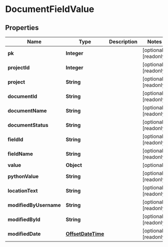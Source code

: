 

# DocumentFieldValue

## Properties

Name | Type | Description | Notes
------------ | ------------- | ------------- | -------------
**pk** | **Integer** |  |  [optional] [readonly]
**projectId** | **Integer** |  |  [optional] [readonly]
**project** | **String** |  |  [optional] [readonly]
**documentId** | **String** |  |  [optional] [readonly]
**documentName** | **String** |  |  [optional] [readonly]
**documentStatus** | **String** |  |  [optional] [readonly]
**fieldId** | **String** |  |  [optional] [readonly]
**fieldName** | **String** |  |  [optional] [readonly]
**value** | **Object** |  |  [optional]
**pythonValue** | **String** |  |  [optional] [readonly]
**locationText** | **String** |  |  [optional] [readonly]
**modifiedByUsername** | **String** |  |  [optional] [readonly]
**modifiedById** | **String** |  |  [optional] [readonly]
**modifiedDate** | [**OffsetDateTime**](OffsetDateTime.md) |  |  [optional] [readonly]



